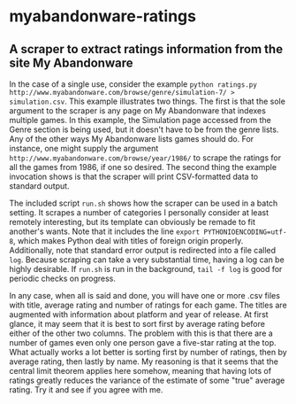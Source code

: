 # myabandonware-ratings
## A scraper to extract ratings information from the site My Abandonware

In the case of a single use, consider the example
`python ratings.py http://www.myabandonware.com/browse/genre/simulation-7/ > simulation.csv`.
This example illustrates two things. The first is that the sole argument to the
scraper is any page on My Abandonware that indexes multiple games. In this
example, the Simulation page accessed from the Genre section is being used, but
it doesn't have to be from the genre lists. Any of the other ways My
Abandonware lists games should do. For instance, one might supply the argument
`http://www.myabandonware.com/browse/year/1986/` to scrape the ratings for all
the games from 1986, if one so desired. The second thing the example invocation
shows is that the scraper will print CSV-formatted data to standard output.

The included script `run.sh` shows how the scraper can be used in a batch
setting. It scrapes a number of categories I personally consider at least
remotely interesting, but its template can obviously be remade to fit another's
wants. Note that it includes the line `export PYTHONIOENCODING=utf-8`, which
makes Python deal with titles of foreign origin properly. Additionally, note
that standard error output is redirected into a file called `log`. Because
scraping can take a very substantial time, having a log can be highly
desirable. If `run.sh` is run in the background, `tail -f log` is good for
periodic checks on progress.

In any case, when all is said and done, you will have one or more .csv files
with title, average rating and number of ratings for each game. The titles are
augmented with information about platform and year of release. At first glance,
it may seem that it is best to sort first by average rating before either of
the other two columns. The problem with this is that there are a number of
games even only one person gave a five-star rating at the top. What actually
works a lot better is sorting first by number of ratings, then by average
rating, then lastly by name. My reasoning is that it seems that the central
limit theorem applies here somehow, meaning that having lots of ratings greatly
reduces the variance of the estimate of some "true" average rating. Try it and
see if you agree with me.
